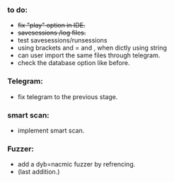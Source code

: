 ### to do:

  * <del>fix "play" option in IDE.
  * <del>savesessions /log files.
  * test savesessions/runsessions
  * using brackets and = and , when dictly using string
  * can user import the same files through telegram.
  * check the database option like before.


### Telegram:

  * fix telegram to the previous stage.

### smart scan:

  * implement smart scan.

### Fuzzer:

  * add a dyb=nacmic fuzzer by refrencing.
  * (last addition.)
